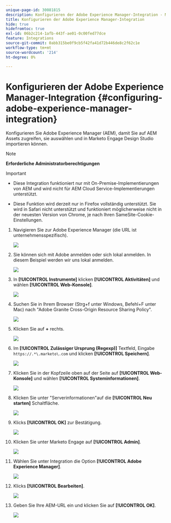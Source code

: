 ```yaml
---
unique-page-id: 30081815
description: Konfigurieren der Adobe Experience Manager-Integration - Marketo Docs - Produktdokumentation
title: Konfigurieren der Adobe Experience Manager-Integration
hide: true
hidefromtoc: true
exl-id: 06b2c214-1afb-443f-ae01-0c00fed77dce
feature: Integrations
source-git-commit: 0abb315be0f9cb5f42fa41d72b446de8c2f62c1e
workflow-type: tm+mt
source-wordcount: '214'
ht-degree: 0%

---
```


# Konfigurieren der Adobe Experience Manager-Integration {#configuring-adobe-experience-manager-integration}

Konfigurieren Sie Adobe Experience Manager (AEM), damit Sie auf AEM Assets zugreifen, sie auswählen und in Marketo Engage Design Studio importieren können.

>[!NOTE]
>
>**Erforderliche Administratorberechtigungen**

>[!IMPORTANT]
>
>* Diese Integration funktioniert nur mit On-Premise-Implementierungen von AEM und wird nicht für AEM Cloud Service-Implementierungen unterstützt.
>
>* Diese Funktion wird derzeit nur in Firefox vollständig unterstützt. Sie wird in Safari nicht unterstützt und funktioniert möglicherweise nicht in der neuesten Version von Chrome, je nach Ihren SameSite-Cookie-Einstellungen.

1. Navigieren Sie zur Adobe Experience Manager (die URL ist unternehmensspezifisch).

   ![](assets/one.png)

1. Sie können sich mit Adobe anmelden oder sich lokal anmelden. In diesem Beispiel werden wir uns lokal anmelden.

   ![](assets/two.png)

1. In **[!UICONTROL Instrumente]** klicken **[!UICONTROL Aktivitäten]** und wählen **[!UICONTROL Web-Konsole]**.

   ![](assets/2a.png)

1. Suchen Sie in Ihrem Browser (Strg+f unter Windows, Befehl+F unter Mac) nach &quot;Adobe Granite Cross-Origin Resource Sharing Policy&quot;.

   ![](assets/three.png)

1. Klicken Sie auf **+** rechts.

   ![](assets/four.png)

1. Im **[!UICONTROL Zulässiger Ursprung (Regexp)]** Textfeld, Eingabe `https://.*\.marketo\.com` und klicken **[!UICONTROL Speichern]**.

   ![](assets/five-psd.png)

1. Klicken Sie in der Kopfzeile oben auf der Seite auf **[!UICONTROL Web-Konsole]** und wählen **[!UICONTROL Systeminformationen]**.

   ![](assets/six.png)

1. Klicken Sie unter &quot;Serverinformationen&quot;auf die **[!UICONTROL Neu starten]** Schaltfläche.

   ![](assets/seven.png)

1. Klicks **[!UICONTROL OK]** zur Bestätigung.

   ![](assets/eight.png)

1. Klicken Sie unter Marketo Engage auf **[!UICONTROL Admin]**.

   ![](assets/nine.png)

1. Wählen Sie unter Integration die Option **[!UICONTROL Adobe Experience Manager]**.

   ![](assets/ten.png)

1. Klicks **[!UICONTROL Bearbeiten]**.

   ![](assets/eleven.png)

1. Geben Sie Ihre AEM-URL ein und klicken Sie auf **[!UICONTROL OK]**.

   ![](assets/twelve.png)

